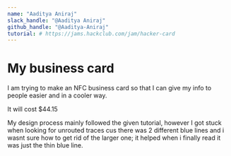 ```yaml
---
name: "Aaditya Aniraj"
slack_handle: "@Aaditya Aniraj"
github_handle: "@Aaditya-Aniraj"
tutorial: # https://jams.hackclub.com/jam/hacker-card
---
```


# My business card 

<!-- Describe your board in 2-3 sentences. What are you making? What will it do? -->
I am trying to make an NFC business card so that I can give my info to people easier and in a cooler way.
<!-- How much is it going to cost? -->
It will cost $44.15
<!-- Tell us a little bit about your design process. What were some challenges? What helped? ***Totally optional*** -->
My design process mainly followed the given tutorial, however I got stuck when looking for unrouted traces cus there was 2 different blue lines and i wasnt sure how to get rid of the larger one; it helped when i finally read it was just the thin blue line.

